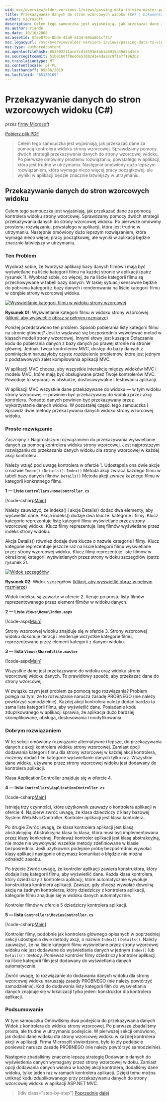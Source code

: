 ```yaml
---
uid: mvc/overview/older-versions-1/views/passing-data-to-view-master-pages-cs
title: Przekazywanie danych do stron wzorcowych widoku (C#) | Dokumentacja firmy Microsoft
author: microsoft
description: Celem tego samouczka jest wyjaśniają, jak przekazać dane za pomocą kontrolera widoku strony wzorcowej. Sprawdzamy pomocy dwóch strategii przekazywania danych do widoku m...
ms.author: riande
ms.date: 10/16/2008
ms.assetid: 5fee879b-8bde-42a9-a434-60ba6b1cf747
msc.legacyurl: /mvc/overview/older-versions-1/views/passing-data-to-view-master-pages-cs
msc.type: authoredcontent
ms.openlocfilehash: 852492211ace3cd14593e4a61a8015d49d3a41db
ms.sourcegitcommit: 51b01b6ff8edde57d8243e4da28c9f1e7f1962b2
ms.translationtype: MT
ms.contentlocale: pl-PL
ms.lasthandoff: 05/06/2019
ms.locfileid: "65130169"
---
```

# <a name="passing-data-to-view-master-pages-c"></a>Przekazywanie danych do stron wzorcowych widoku (C#)

przez [firmy Microsoft](https://github.com/microsoft)

[Pobierz plik PDF](http://download.microsoft.com/download/e/f/3/ef3f2ff6-7424-48f7-bdaa-180ef64c3490/ASPNET_MVC_Tutorial_13_CS.pdf)

> Celem tego samouczka jest wyjaśniają, jak przekazać dane za pomocą kontrolera widoku strony wzorcowej. Sprawdzamy pomocy dwóch strategii przekazywania danych do strony wzorcowej widoku. Po pierwsze omówimy prostemu rozwiązaniu, powstałego w aplikacji, która jest trudne w utrzymaniu. Następnie omówiony dużo lepszym rozwiązaniem, która wymaga nieco więcej pracy początkowej, ale wyniki w aplikacji będzie znacznie łatwiejszy w utrzymaniu.

## <a name="passing-data-to-view-master-pages"></a>Przekazywanie danych do stron wzorcowych widoku

Celem tego samouczka jest wyjaśniają, jak przekazać dane za pomocą kontrolera widoku strony wzorcowej. Sprawdzamy pomocy dwóch strategii przekazywania danych do strony wzorcowej widoku. Po pierwsze omówimy prostemu rozwiązaniu, powstałego w aplikacji, która jest trudne w utrzymaniu. Następnie omówiony dużo lepszym rozwiązaniem, która wymaga nieco więcej pracy początkowej, ale wyniki w aplikacji będzie znacznie łatwiejszy w utrzymaniu.

### <a name="the-problem"></a>Ten Problem

Wyobraź sobie, że tworzysz aplikacji bazy danych filmów i mają być wyświetlane na liście kategorii filmu na każdej stronie w aplikacji (patrz rysunek 1). Wyobraź sobie, co więcej, że na liście kategorii filmu są przechowywane w tabeli bazy danych. W takiej sytuacji sensowne będzie do pobrania kategorii z bazy danych i renderowania na liście kategorii filmu w obrębie strony wzorcowej widoku.

[![Wyświetlanie kategorii filmu w widoku strony wzorcowej](passing-data-to-view-master-pages-cs/_static/image2.png)](passing-data-to-view-master-pages-cs/_static/image1.png)

**Rysunek 01**: Wyświetlanie kategorii filmu w widoku strony wzorcowej ([kliknij, aby wyświetlić obraz w pełnym rozmiarze](passing-data-to-view-master-pages-cs/_static/image3.png))

Poniżej przedstawiono ten problem. Sposób pobierania listy kategorii filmu na stronie głównej? Jest to wydawać się bezpośrednio wywoływać metod w klasach modeli strony wzorcowej. Innymi słowy jest kuszące Dołączanie kodu do pobierania danych z bazy danych po prawej stronie na stronie głównej. Jednak Twoja kontrolerów MVC, dostęp do bazy danych z pominięciem naruszyłoby czyste rozdzielenie problemów, które jest jednym z podstawowych zalet kompilowania aplikacji MVC.

W aplikacji MVC chcesz, aby wszystkie interakcje między widoków MVC i modelu MVC, które mają być obsługiwane przez Twoje kontrolerów MVC. Powoduje to separacji w obsłudze, dostosowywalne i testowaniu aplikacji.

W aplikacji MVC wszystkie dane przekazywane do widoku — w tym widoku strony wzorcowej — powinien być przekazywany do widoku przez akcji kontrolera. Ponadto danych powinien być przekazywany przez wykorzystanie danych widoku. W pozostałej części tego samouczka I Sprawdź dwie metody przekazywania danych widoku strony wzorcowej widoku.

### <a name="the-simple-solution"></a>Proste rozwiązanie

Zacznijmy z Najprostszym rozwiązaniem do przekazywania wyświetlanie danych za pomocą kontrolera widoku strony wzorcowej. Jest najprostszym rozwiązaniu do przekazania danych widoku dla strony wzorcowej w każdej akcji kontrolera.

Należy wziąć pod uwagę kontrolera w ofercie 1. Udostępnia ona dwie akcje o nazwie `Index()` i `Details()`. `Index()` Metoda akcji zwraca każdego filmu w tabeli bazy danych filmów. `Details()` Metoda akcji zwraca każdego filmu w kategorii konkretnego filmu.

**1 — Lista `Controllers\HomeController.cs`**

[!code-csharp[Main](passing-data-to-view-master-pages-cs/samples/sample1.cs)]

Należy zauważyć, że indeks() i akcje Details() dodać dwa elementy, aby wyświetlić dane. Akcja indeks() dodaje dwa klucze: kategorie i filmy. Klucz kategorie reprezentuje listę kategorii filmu wyświetlane przez strony wzorcowej widoku. Klucz filmy reprezentuje listę filmów wyświetlane przez indeks strony widoku.

Akcja Details() również dodaje dwa klucze o nazwie kategorie i filmy. Klucz kategorie reprezentuje jeszcze raz na liście kategorii filmu wyświetlane przez strony wzorcowej widoku. Klucz filmy reprezentuje listę filmów w określonej kategorii wyświetlanych przez strony widoku szczegółów (patrz rysunek 2).

[![Widok szczegółów](passing-data-to-view-master-pages-cs/_static/image5.png)](passing-data-to-view-master-pages-cs/_static/image4.png)

**Rysunek 02**: Widok szczegółów ([kliknij, aby wyświetlić obraz w pełnym rozmiarze](passing-data-to-view-master-pages-cs/_static/image6.png))

Widok indeksu są zawarte w ofercie 2. Iteruje po prostu listy filmów reprezentowanego przez element filmów w widoku danych.

**2 — Lista `Views\Home\Index.aspx`**

[!code-aspx[Main](passing-data-to-view-master-pages-cs/samples/sample2.aspx)]

Strony wzorcowej widoku znajduje się w ofercie 3. Strony wzorcowej widoku dokonuje iteracji i renderuje wszystkie kategorie filmu, reprezentowane przez element kategorii z danymi widoku.

**3 — lista `Views\Shared\Site.master`**

[!code-aspx[Main](passing-data-to-view-master-pages-cs/samples/sample3.aspx)]

Wszystkie dane jest przekazywane do widoku oraz widoku strony wzorcowej widoku danych. To prawidłowy sposób, aby przekazać dane do strony wzorcowej.

W związku czym jest problem za pomocą tego rozwiązania? Problem polega na tym, że to rozwiązanie narusza zasadę PRÓBNEGO (nie należy powtórzyć samodzielnie). Każdej akcji kontrolera należy dodać bardzo ta sama lista kategorii filmu, aby wyświetlić dane. Posiadanie kodu zduplikowanego w aplikacji sprawia, że aplikacja dużo bardziej skomplikowane, obsługa, dostosowania i modyfikowania.

### <a name="the-good-solution"></a>Dobrym rozwiązaniem

W tej sekcji omówiony rozwiązanie alternatywne i lepsze, do przekazywania danych z akcji kontrolera widoku strony wzorcowej. Zamiast opcji dodawania kategorii filmu dla strony wzorcowej w każdej akcji kontrolera, możemy dodać film kategorie wyświetlanie danych tylko raz. Wszystkie dane widoku, używane przez strony wzorcowej widoku jest dodawany do kontrolera aplikacji.

Klasa ApplicationController znajduje się w ofercie 4.

**4 — lista `Controllers\ApplicationController.cs`**

[!code-csharp[Main](passing-data-to-view-master-pages-cs/samples/sample4.cs)]

Istnieją trzy czynności, które użytkownik zauważy o kontrolera aplikacji w ofercie 4. Najpierw zwróć uwagę, że klasa dziedziczy z klasy bazowej System.Web.Mvc.Controller. Kontroler aplikacji jest klasa kontrolera.

Po drugie Zwróć uwagę, że klasa kontrolera aplikacji jest klasą abstrakcyjną. Abstrakcyjna klasa to klasa, która musi być implementowana przez klasy konkretnej. Ponieważ kontroler aplikacji jest klasą abstrakcyjną, nie może nie wywoływać wszelkie metody zdefiniowane w klasie bezpośrednio. Jeśli użytkownik podejmie próbę bezpośrednio wywołać klasy aplikacji następnie otrzymasz komunikat o błędzie nie można odnaleźć zasobu.

Po trzecie Zwróć uwagę, że kontroler aplikacji zawiera konstruktora, który dodaje listę kategorii filmu, aby wyświetlić dane. Każda klasa kontrolera, który dziedziczy z kontrolera aplikacji, które automatycznie wywołuje konstruktora kontrolera aplikacji. Zawsze, gdy chcesz wywołać dowolną akcję na żadnym kontrolerze, który dziedziczy z kontrolera aplikacji, kategorie filmu znajduje się w widoku danych automatycznie.

Kontroler filmów w ofercie 5 dziedziczy kontrolera aplikacji.

**5 — lista `Controllers\MoviesController.cs`**

[!code-csharp[Main](passing-data-to-view-master-pages-cs/samples/sample5.cs)]

Kontroler filmy, podobnie jak kontrolera głównego opisanych w poprzedniej sekcji udostępnia dwie metody akcji, o nazwie `Index()` i `Details()`. Należy zauważyć, że na liście kategorii filmu wyświetlane przez strony wzorcowej widoku nie jest dodawane do wyświetlania danych w jednym `Index()` lub `Details()` metody. Ponieważ kontroler filmy dziedziczy kontroler aplikacji, na liście kategorii film jest dodawany do wyświetlania danych automatycznie.

Zwróć uwagę, to rozwiązanie do dodawania danych widoku dla strony wzorcowej widoku naruszają zasady PRÓBNEGO (nie należy powtórzyć samodzielnie). Kod do dodawania listy kategorii film do wyświetlania danych znajduje się w lokalizacji tylko jeden: konstruktor dla kontrolera aplikacji.

### <a name="summary"></a>Podsumowanie

W tym samouczku Omówiliśmy dwa podejścia do przekazywania danych Widok z kontrolera do widoku strony wzorcowej. Po pierwsze zbadaliśmy prosta, ale trudne w utrzymaniu podejście. W pierwszej sekcji omówiono, jak dodać dane widoku dla strony wzorcowej widoku w każdej kontrolera akcji w aplikacji. Firma Microsoft stwierdzono, było to zły podejście ponieważ narusza zasadę PRÓBNEGO (nie należy powtórzyć samodzielnie).

Następnie zbadaliśmy znacznie lepszą strategię Dodawanie danych do wyświetlenia danych wymagany przez strony wzorcowej widoku. Zamiast opcji dodawania danych widoku w każdej akcji kontrolera, dodaliśmy dane widoku, tylko jeden raz w ramach kontrolera aplikacji. Dzięki temu można uniknąć kodu zduplikowanego przy przekazywaniu danych do strony wzorcowej widoku w aplikacji ASP.NET MVC.

> [!div class="step-by-step"]
> [Poprzednie](creating-page-layouts-with-view-master-pages-cs.md)
> [dalej](asp-net-mvc-views-overview-vb.md)
